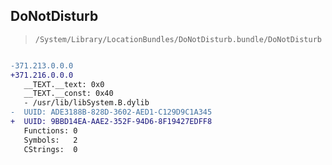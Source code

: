 ## DoNotDisturb

> `/System/Library/LocationBundles/DoNotDisturb.bundle/DoNotDisturb`

```diff

-371.213.0.0.0
+371.216.0.0.0
   __TEXT.__text: 0x0
   __TEXT.__const: 0x40
   - /usr/lib/libSystem.B.dylib
-  UUID: ADE3188B-828D-3602-AED1-C129D9C1A345
+  UUID: 9BBD14EA-AAE2-352F-94D6-8F19427EDFF8
   Functions: 0
   Symbols:   2
   CStrings:  0

```
